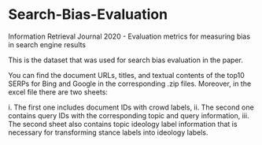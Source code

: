 # Search-Bias-Evaluation
Information Retrieval Journal 2020 - Evaluation metrics for measuring bias in search engine results

This is the dataset that was used for search bias evaluation in the paper.

You can find the document URLs, titles, and textual contents of the top10 SERPs for Bing and Google in the corresponding .zip files.
Moreover, in the excel file there are two sheets:

i. The first one includes document IDs with crowd labels,
ii. The second one contains query IDs with the corresponding topic and query information,
iii. The second sheet also contains topic ideology label information that is necessary for transforming stance labels into ideology labels.
